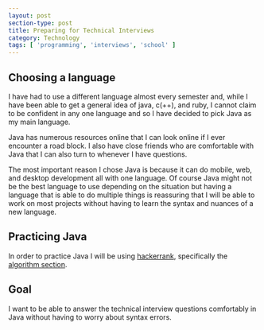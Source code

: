 ```yaml
---
layout: post
section-type: post
title: Preparing for Technical Interviews
category: Technology
tags: [ 'programming', 'interviews', 'school' ]
---
```

## Choosing a language

I have had to use a different language almost every semester and, while I have been able to get a general idea of java, c(++), and ruby, I cannot claim to be confident in any one language 
and so I have decided to pick Java as my main language. 

Java has numerous resources online that I can look online if I ever encounter a road block. I also have close friends who are comfortable with Java 
that I can also turn to whenever I have questions. 

The most important reason I chose Java is because it can do mobile, web, and desktop development all with one language. Of course Java might not be the best language to use depending on the 
situation but having a language that is able to do multiple things is reassuring that I will be able to work on most projects without having to learn the syntax and nuances of a new language.

## Practicing Java

In order to practice Java I will be using [hackerrank](https://www.hackerrank.com), specifically the [algorithm section](https://www.hackerrank.com/domains/algorithms/warmup). 

## Goal

I want to be able to answer the technical interview questions comfortably in Java without having to worry about syntax errors. 

